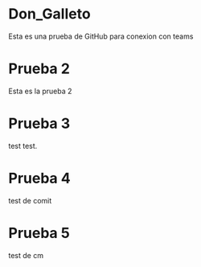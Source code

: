 # Don_Galleto
Esta es una prueba de GitHub para conexion con teams

# Prueba 2
Esta es la prueba 2

# Prueba 3
test test.

# Prueba 4
test de comit

# Prueba 5
test de cm